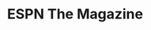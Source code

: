 ---
collection_archive: false
collection_awards: []
collection_category:
  - Kids
  - Editorial
  - Reportage
  - Lifestyle
  - Humor
  - Sports + Athletes
  - Still Life + Details
  - Portraits
  - Color
collection_content: ''
collection_cover: 'https://d1sf55qlb7p6hz.cloudfront.net/puig-7.jpg'
collection_cover_mobile: 'https://d1sf55qlb7p6hz.cloudfront.net/vertical_covers-41.jpg'
collection_description: >-
  ESPN host Sam Alipour joined Major League Baseball star Yasiel Puig, his
  friends, teammates, and family at his home for Sam’s SportsCenter segment
  “Hangtime: Partying With Puig.”
collection_description_alignment: center
collection_exhibition: []
collection_filter: Commissioned + Stock
collection_hidden: false
collection_meta: Partying With Puig
collection_press: []
collection_preview:
  - 'https://d1sf55qlb7p6hz.cloudfront.net/espn_puig_covers-1.jpg'
  - 'https://d1sf55qlb7p6hz.cloudfront.net/espn_puig_covers-2.jpg'
  - 'https://d1sf55qlb7p6hz.cloudfront.net/espn_puig_covers-3.jpg'
  - 'https://d1sf55qlb7p6hz.cloudfront.net/espn_puig_covers-4.jpg'
cover_image: 'https://d1sf55qlb7p6hz.cloudfront.net/social-18.jpg'
date: ''
hide_footer: true
layout: blocks
logo: ''
navigation_theme: white
slug: partying-with-puig
theme_color: '#86D0F7'
theme_color_all_works: '#D587FF'
title: ESPN The Magazine
collection_blocks:
  - _bookshop_name: collections/media-row-start
    row_alignment: between
  - _bookshop_name: collections/media-element
    block: media-element
    color: '#FBF2E9'
    image: 'https://d1sf55qlb7p6hz.cloudfront.net/puig-1.jpg'
    margin_left: '25'
    margin_right: ''
    margin_y: '100'
    width: '60'
  - _bookshop_name: collections/media-row
    row_alignment: between
  - _bookshop_name: collections/media-element
    align_y: start
    color: '#D7E0ED'
    image: 'https://d1sf55qlb7p6hz.cloudfront.net/puig-2b-single.jpg'
    margin_left: '5'
    margin_right: '0'
    margin_y: '300'
    width: '25'
  - _bookshop_name: collections/media-element
    align_y: start
    color: '#FEF7F2'
    image: 'https://d1sf55qlb7p6hz.cloudfront.net/puig-2c-single.jpg'
    margin_left: '0'
    margin_right: '25'
    margin_y: '100'
    width: '40'
  - _bookshop_name: collections/media-row
    row_alignment: between
  - _bookshop_name: collections/media-element
    block: media-element
    color: '#F6DDCB'
    image: 'https://d1sf55qlb7p6hz.cloudfront.net/puig-3.jpg'
    margin_left: '55'
    margin_right: ''
    margin_y: '100'
    width: '40'
  - _bookshop_name: collections/media-row
    row_alignment: between
  - _bookshop_name: collections/media-element
    align_y: start
    color: '#E6DCD7'
    image: 'https://d1sf55qlb7p6hz.cloudfront.net/puig-4b-single.jpg'
    margin_left: '20'
    margin_right: '0'
    margin_y: '100'
    width: '20'
  - _bookshop_name: collections/media-element
    align_y: start
    color: '#E4EEF9'
    image: 'https://d1sf55qlb7p6hz.cloudfront.net/puig-4c-single.jpg'
    margin_left: '0'
    margin_right: '35'
    margin_y: '100'
    width: '20'
  - _bookshop_name: collections/media-row
    row_alignment: between
  - _bookshop_name: collections/media-element
    block: media-element
    color: '#F6E8DC'
    image: 'https://d1sf55qlb7p6hz.cloudfront.net/puig-5.jpg'
    margin_left: '30'
    margin_y: '100'
    width: '60'
  - _bookshop_name: collections/media-row
    row_alignment: between
  - _bookshop_name: collections/media-element
    align_y: start
    color: '#FEDDBF'
    image: 'https://d1sf55qlb7p6hz.cloudfront.net/puig-6b-single.jpg'
    margin_left: '40'
    margin_right: '0'
    margin_y: '200'
    width: '20'
  - block: media-element
    color: '#C4EAE1'
    image: 'https://d1sf55qlb7p6hz.cloudfront.net/puig-6c-single.jpg'
    margin_left: '0'
    margin_right: '5'
    margin_y: '100'
    width: '30'
  - _bookshop_name: collections/media-row
    row_alignment: between
  - _bookshop_name: collections/media-element
    align_y: start
    color: '#F3E7E1'
    image: 'https://d1sf55qlb7p6hz.cloudfront.net/puig-8b-single.jpg'
    margin_left: '5'
    margin_right: '0'
    margin_y: '100'
    width: '20'
  - block: media-element
    color: '#FACFD1'
    image: 'https://d1sf55qlb7p6hz.cloudfront.net/puig-8c-single.jpg'
    margin_right: '55'
    margin_y: '100'
    width: '20'
  - _bookshop_name: collections/media-row
    row_alignment: between
  - _bookshop_name: collections/media-element
    block: media-element
    color: '#F7E7DA'
    image: 'https://d1sf55qlb7p6hz.cloudfront.net/puig-7.jpg'
    margin_left: '20'
    margin_y: '100'
    width: '40'
  - _bookshop_name: collections/media-element
    block: media-element
    color: '#DCE4F2'
    image: 'https://d1sf55qlb7p6hz.cloudfront.net/puig-9.jpg'
    margin_left: ''
    margin_right: '10'
    margin_y: '500'
    width: '25'
  - _bookshop_name: collections/media-row
    row_alignment: between
  - _bookshop_name: collections/media-element
    block: media-element
    color: '#F5E0D4'
    image: 'https://d1sf55qlb7p6hz.cloudfront.net/puig-10.jpg'
    margin_left: '25'
    margin_y: '100'
    width: '50'
---